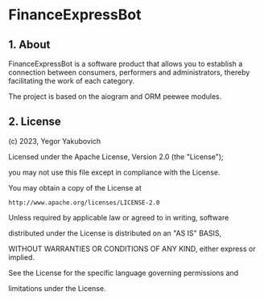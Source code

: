 # FinanceExpressBot

## 1. About

FinanceExpressBot is a software product that allows you to establish a connection between consumers, performers and administrators, thereby facilitating the work of each category.

The project is based on the aiogram and ORM peewee modules.

## 2. License

(c) 2023, Yegor Yakubovich

Licensed under the Apache License, Version 2.0 (the "License");

you may not use this file except in compliance with the License.

You may obtain a copy of the License at

    http://www.apache.org/licenses/LICENSE-2.0

Unless required by applicable law or agreed to in writing, software

distributed under the License is distributed on an "AS IS" BASIS,

WITHOUT WARRANTIES OR CONDITIONS OF ANY KIND, either express or implied.

See the License for the specific language governing permissions and

limitations under the License.
